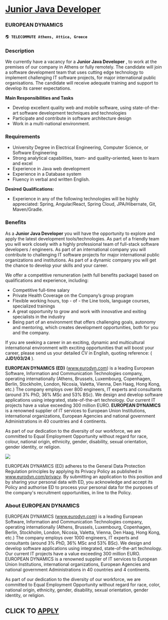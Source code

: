 # [Junior Java Developer](https://www.remotewlb.com/apply/junior-java-developer-40975)  
### EUROPEAN DYNAMICS  
#### `🌎 TELECOMMUTE Athens, Attica, Greece`  

### **Description**

We currently have a vacancy for a **Junior Java Developer** , to work at the premises of our company in Athens or fully remotely. The candidate will join a software development team that uses cutting edge technology to implement challenging IT software projects, for major international public organisations. The candidate will receive adequate training and support to develop its career expectations.

 **Main Responsibilities and Tasks**

  * Develop excellent quality web and mobile software, using state-of-the-art software development techniques and technologies
  * Participate and contribute in software architecture design
  * Work in a multi-national environment.

### **Requirements**

  * University Degree in Electrical Engineering, Computer Science, or Software Engineering
  * Strong analytical capabilities, team- and quality-oriented, keen to learn and excel
  * Experience in Java web development
  * Experience in a Database system
  * Fluency in verbal and written English.

  

**Desired Qualifications:**

  * Experience in any of the following technologies will be highly appreciated: Spring, Angular/React, Spring Cloud, JPA/Hibernate, Git, Maven/Gradle.

###  **Benefits**

As a **Junior Java Developer** you will have the opportunity to explore and apply the latest development tools/technologies. As part of a friendly team you will work closely with a highly professional team of full-stack software developers / engineers. As part of an international company you will contribute to challenging IT software projects for major international public organizations and institutions. As part of a dynamic company you will get the chance to develop your skills and your career.

We offer a competitive remuneration (with full benefits package) based on qualifications and experience, including:  

  * Competitive full-time salary
  * Private Health Coverage on the Company’s group program
  * Flexible working hours, top - of - the Line tools, language courses, specialized trainings
  * A great opportunity to grow and work with innovative and exiting specialists in the industry
  * Being part of an environment that offers challenging goals, autonomy and mentoring, which creates development opportunities, both for you and the company.

If you are seeking a career in an exciting, dynamic and multicultural international environment with exciting opportunities that will boost your career, please send us your detailed CV in English, quoting reference: ( **JJD1/03/24** ).

 **EUROPEAN DYNAMICS** **(ED)** (www.eurodyn.com) is a leading European Software, Information and Communication Technologies company, operating internationally (Athens, Brussels, Luxembourg, Copenhagen, Berlin, Stockholm, London, Nicosia, Valetta, Vienna, Den Haag, Hong Kong, etc.) The company employs over 800 engineers, IT experts and consultants (around 3% PhD, 36% MSc and 53% BSc). We design and develop software applications using integrated, state-of-the-art technology. Our current IT projects have a value exceeding 300 million EURO. **EUROPEAN DYNAMICS** is a renowned supplier of IT services to European Union Institutions, international organizations, European Agencies and national government Administrations in 40 countries and 4 continents.

As part of our dedication to the diversity of our workforce, we are committed to Equal Employment Opportunity without regard for race, colour, national origin, ethnicity, gender, disability, sexual orientation, gender identity, or religion.

![](https://workablehr.s3.amazonaws.com/uploads/photos/5048/a16e950976d289584737fc5aa4632f28.png)

EUROPEAN DYNAMICS (ED) adheres to the General Data Protection Regulation principles by applying its Privacy Policy as published in www.eurodyn.com/privacy. By submitting an application to this position and by sharing your personal data with ED, you acknowledge and accept its Policy and authorise ED to process your personal data for the purposes of the company's recruitment opportunities, in line to the Policy.

###  **About EUROPEAN DYNAMICS**

EUROPEAN DYNAMICS (www.eurodyn.com) is a leading European Software, Information and Communication Technologies company, operating internationally (Athens, Brussels, Luxembourg, Copenhagen, Berlin, Stockholm, London, Nicosia, Valetta, Vienna, Den Haag, Hong Kong, etc.) The company employs over 1000 engineers, IT experts and consultants (around 3% PhD, 36% MSc and 53% BSc). We design and develop software applications using integrated, state-of-the-art technology. Our current IT projects have a value exceeding 300 million EURO. EUROPEAN DYNAMICS is a renowned supplier of IT services to European Union Institutions, international organizations, European Agencies and national government Administrations in 40 countries and 4 continents.

As part of our dedication to the diversity of our workforce, we are committed to Equal Employment Opportunity without regard for race, color, national origin, ethnicity, gender, disability, sexual orientation, gender identity, or religion.

  
## CLICK TO [APPLY](https://www.remotewlb.com/apply/junior-java-developer-40975)

